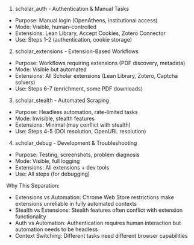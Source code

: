 <!-- ---
!-- Timestamp: 2025-08-03 19:55:02
!-- Author: ywatanabe
!-- File: /home/ywatanabe/proj/scitex_repo/src/scitex/scholar/browser/local/utils/CHROME_EXTENSIONS/PROFILE_NAMES.md
!-- --- -->

1. scholar_auth - Authentication & Manual Tasks
- Purpose: Manual login (OpenAthens, institutional access)
- Mode: Visible, human-controlled
- Extensions: Lean Library, Accept Cookies, Zotero Connector
- Use: Steps 1-2 (authentication, cookie storage)

2. scholar_extensions - Extension-Based Workflows
- Purpose: Workflows requiring extensions (PDF discovery, metadata)
- Mode: Visible but automated
- Extensions: All Scholar extensions (Lean Library, Zotero, Captcha solvers)
- Use: Steps 6-7 (enrichment, some PDF downloads)

3. scholar_stealth - Automated Scraping
- Purpose: Headless automation, rate-limited tasks
- Mode: Invisible, stealth features
- Extensions: Minimal (may conflict with stealth)
- Use: Steps 4-5 (DOI resolution, OpenURL resolution)

4. scholar_debug - Development & Troubleshooting
- Purpose: Testing, screenshots, problem diagnosis
- Mode: Visible, full logging
- Extensions: All extensions + dev tools
- Use: All steps (for debugging)

Why This Separation:

- Extensions vs Automation: Chrome Web Store restrictions make extensions unreliable in fully automated
contexts
- Stealth vs Extensions: Stealth features often conflict with extension functionality
- Auth vs Automation: Authentication requires human interaction but automation needs to be headless
- Context Switching: Different tasks need different browser capabilities

<!-- EOF -->